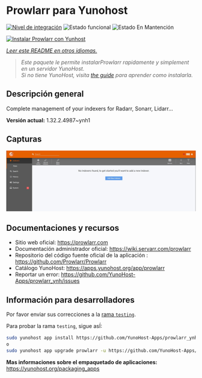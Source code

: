 <!--
Este archivo README esta generado automaticamente<https://github.com/YunoHost/apps/tree/master/tools/readme_generator>
No se debe editar a mano.
-->

# Prowlarr para Yunohost

[![Nivel de integración](https://apps.yunohost.org/badge/integration/prowlarr)](https://ci-apps.yunohost.org/ci/apps/prowlarr/)
![Estado funcional](https://apps.yunohost.org/badge/state/prowlarr)
![Estado En Mantención](https://apps.yunohost.org/badge/maintained/prowlarr)

[![Instalar Prowlarr con Yunhost](https://install-app.yunohost.org/install-with-yunohost.svg)](https://install-app.yunohost.org/?app=prowlarr)

*[Leer este README en otros idiomas.](./ALL_README.md)*

> *Este paquete le permite instalarProwlarr rapidamente y simplement en un servidor YunoHost.*  
> *Si no tiene YunoHost, visita [the guide](https://yunohost.org/install) para aprender como instalarla.*

## Descripción general

Complete management of your indexers for Radarr, Sonarr, Lidarr...

**Versión actual:** 1.32.2.4987~ynh1

## Capturas

![Captura de Prowlarr](./doc/screenshots/screenshot.jpg)

## Documentaciones y recursos

- Sitio web oficial: <https://prowlarr.com>
- Documentación administrador oficial: <https://wiki.servarr.com/prowlarr>
- Repositorio del código fuente oficial de la aplicación : <https://github.com/Prowlarr/Prowlarr>
- Catálogo YunoHost: <https://apps.yunohost.org/app/prowlarr>
- Reportar un error: <https://github.com/YunoHost-Apps/prowlarr_ynh/issues>

## Información para desarrolladores

Por favor enviar sus correcciones a la [rama `testing`](https://github.com/YunoHost-Apps/prowlarr_ynh/tree/testing).

Para probar la rama `testing`, sigue asÍ:

```bash
sudo yunohost app install https://github.com/YunoHost-Apps/prowlarr_ynh/tree/testing --debug
o
sudo yunohost app upgrade prowlarr -u https://github.com/YunoHost-Apps/prowlarr_ynh/tree/testing --debug
```

**Mas informaciones sobre el empaquetado de aplicaciones:** <https://yunohost.org/packaging_apps>
